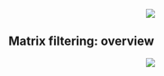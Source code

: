 <p align="center">
    <img src="https://raw.githubusercontent.com/gorhill/httpswitchboard/master/doc/img/httpsb-overview.png" />
</p>

## Matrix filtering: overview

<p align="center">
    <img src="https://raw.githubusercontent.com/gorhill/httpswitchboard/master/doc/img/httpsb-mtxfiltering-overview.png" />
</p>
